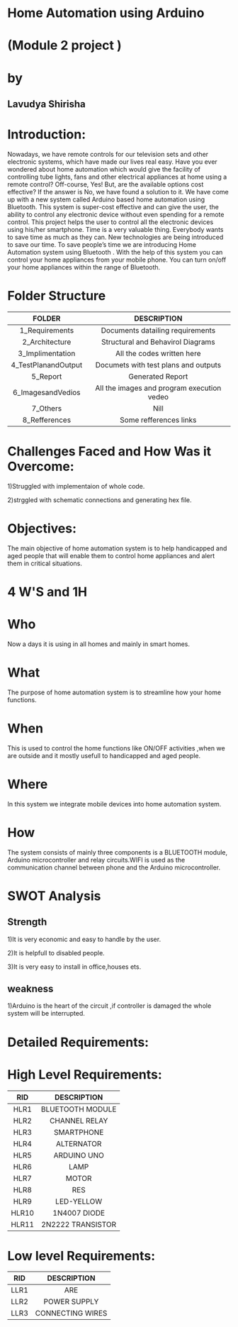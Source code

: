 # Home Automation using Arduino

# (Module 2 project )

# by

## Lavudya Shirisha

# Introduction:

Nowadays, we have remote controls for our television sets and other electronic systems, which have made our lives real easy. Have you ever wondered about home automation which would give the facility of controlling tube lights, fans and other electrical appliances at home using a remote control? Off-course, Yes! But, are the available options cost effective? If the answer is No, we have found a solution to it. We have come up with a new system called Arduino based home automation using Bluetooth. This system is super-cost effective and can give the user, the ability to control any electronic device without even spending for a remote control. This project helps the user to control all the electronic devices using his/her smartphone. Time is a very valuable thing. Everybody wants to save time as much as they can. New technologies are being introduced to save our time. To save people’s time we are introducing Home Automation system using Bluetooth . With the help of this system you can control your home appliances from your mobile phone. You can turn on/off your home appliances within the range of Bluetooth.

# Folder Structure

|FOLDER|DESCRIPTION|
|:---:|:----:|
|1_Requirements|Documents datailing requirements|
|2_Architecture|Structural and Behavirol Diagrams|
|3_Implimentation|All the codes written here|
|4_TestPlanandOutput|Documets with test plans and outputs|
|5_Report|Generated Report|
|6_ImagesandVedios|All the images and program execution vedeo|
|7_Others|Nill|
|8_Refferences|Some refferences links|

# Challenges Faced and How Was it Overcome:

1)Struggled with implementaion of whole code.

2)strggled with schematic connections and generating hex file.

# Objectives:

The main objective of home automation system is to help handicapped and aged people that will enable them to control home appliances and alert them in critical situations.

# 4 W'S and 1H

# Who
Now a days it is using in all homes and mainly in smart homes.

# What
The purpose of home automation system is to streamline how your home functions.

# When
This is used to control the home functions like ON/OFF activities ,when we are outside and it mostly usefull to handicapped and aged people.

# Where
In this system we integrate mobile devices into home automation system.

# How
The system consists of mainly three components is a BLUETOOTH module, Arduino microcontroller and relay circuits.WIFI is used as the communication channel between phone and the Arduino microcontroller.

# SWOT Analysis

## Strength

1)It is very economic and easy to handle by the user.

2)It is helpfull to disabled people.

3)It is very easy to install in office,houses ets.

## weakness

1)Arduino is the heart of the circuit ,if controller is damaged the whole system will be interrupted.

#  Detailed Requirements:

# High Level Requirements:

|RID|DESCRIPTION|
|:---:|:------:|
|HLR1|BLUETOOTH MODULE|
|HLR2|CHANNEL RELAY|
|HLR3|SMARTPHONE|
|HLR4|ALTERNATOR|
|HLR5|ARDUINO UNO|
|HLR6|LAMP|
|HLR7|MOTOR|
|HLR8|RES|
|HLR9|LED-YELLOW|
|HLR10|1N4007 DIODE|
|HLR11|2N2222 TRANSISTOR|

# Low level Requirements:

|RID|DESCRIPTION|
|:---:|:----:|
|LLR1|ARE
|LLR2|POWER SUPPLY|
|LLR3|CONNECTING WIRES|




